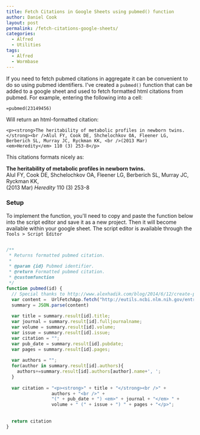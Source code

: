 ```yaml
---
title: Fetch Citations in Google Sheets using pubmed() function
author: Daniel Cook
layout: post
permalink: /fetch-citations-google-sheets/
categories:
  - Alfred
  - Utilities
tags:
  - Alfred
  - Wormbase
---
```


If you need to fetch pubmed citations in aggregate it can be convenient to do so using pubmed identifiers. I've created a `pubmed()` function that can be added to a google sheet and used to fetch formatted html citations from pubmed. For example, entering the following into a cell:

```
=pubmed(23149456)
```

Will return an html-formatted citation:

```
<p><strong>The heritability of metabolic profiles in newborn twins.</strong><br />Alul FY, Cook DE, Shchelochkov OA, Fleener LG, Berberich SL, Murray JC, Ryckman KK, <br />(2013 Mar) <em>Heredity</em> 110 (3) 253-8</p>
```

This citations formats nicely as:

<div class="panel panel-default">
  <div class="panel-body">
<p><strong>The heritability of metabolic profiles in newborn twins.</strong><br />Alul FY, Cook DE, Shchelochkov OA, Fleener LG, Berberich SL, Murray JC, Ryckman KK, <br />(2013 Mar) <em>Heredity</em> 110 (3) 253-8</p>
</div>
</div>

### Setup

To implement the function, you'll need to copy and paste the function below into the script editor and save it as a new project. Then it will become available within your google sheet. The script editor is available through the `Tools > Script Editor`

```javascript

/**
 * Returns formatted pubmed citation.
 *
 * @param {id} Pubmed identifier.
 * @return Formatted pubmed citation.
 * @customfunction
 */
function pubmed(id) {
  // Special thanks to http://www.alexhadik.com/blog/2014/6/12/create-pubmed-citations-automatically-using-pubmed-api
  var content =  UrlFetchApp.fetch("http://eutils.ncbi.nlm.nih.gov/entrez/eutils/esummary.fcgi?db=pubmed&id=" + id + "&retmode=json")
  summary = JSON.parse(content)
  
  var title = summary.result[id].title;
  var journal = summary.result[id].fulljournalname;
  var volume = summary.result[id].volume;
  var issue = summary.result[id].issue;
  var citation = "";
  var pub_date = summary.result[id].pubdate;
  var pages = summary.result[id].pages;
 
  var authors = "";
  for(author in summary.result[id].authors){
    authors+=summary.result[id].authors[author].name+', ';
  }
  
  var citation = "<p><strong>" + title + "</strong><br />" +
                 authors + "<br />" +
                 "(" + pub_date + ") <em>" + journal + "</em> " + 
                 volume + " (" + issue + ") " + pages + "</p>";
                 
  
  return citation
}

```
